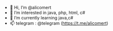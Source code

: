 - 👋 Hi, I’m @alicomert
- 👀 I’m interested in java, php, html, c#
- 🌱 I’m currently learning java,c#
- 📫 telegram : @telegram (https://t.me/alicomert)

<!---
alicomert/alicomert is a ✨ special ✨ repository because its `README.md` (this file) appears on your GitHub profile.
You can click the Preview link to take a look at your changes.
--->
